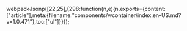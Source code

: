 webpackJsonp([22,25],{298:function(n,e){n.exports={content:["article"],meta:{filename:"components/wcontainer/index.en-US.md?v=1.0.471"},toc:["ul"]}}});